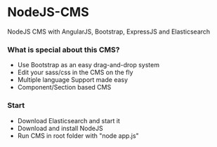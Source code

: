 # NodeJS-CMS
NodeJS CMS with AngularJS, Bootstrap, ExpressJS and Elasticsearch

### What is special about this CMS?
- Use Bootstrap as an easy drag-and-drop system
- Edit your sass/css in the CMS on the fly
- Multiple language Support made easy
- Component/Section based CMS

### Start
- Download Elasticsearch and start it
- Download and install NodeJS
- Run CMS in root folder with "node app.js"

